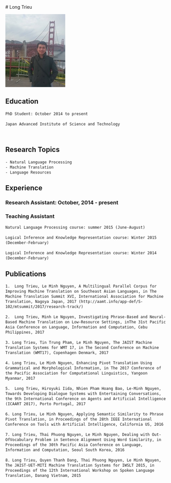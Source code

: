 
<markdown>
# Long Trieu


![Image](/img/long-trieu.jpg)

## Education
    PhD Student: October 2014 to present
    
    Japan Advanced Institute of Science and Technology

<br />

## Research Topics

    - Natural Language Processing
    - Machine Translation
    - Language Resources

## Experience

### Research Assistant: October, 2014 - present

### Teaching Assistant

    Natural Language Processing course: summer 2015 (June-August)
    
    Logical Inference and Knowledge Representation course: Winter 2015 (December-February)
    
    Logical Inference and Knowledge Representation course: Winter 2014 (December-February)


## Publications

    1.  Long Trieu, Le Minh Nguyen, A Multilingual Parallel Corpus for Improving Machine Translation on Southeast Asian Languages, in The Machine Translation Summit XVI, International Association for Machine Translation, Nagoya Japan, 2017 (http://aamt.info/app-def/S-102/mtsummit/2017/research-track/)
    
    2.  Long Trieu, Minh Le Nguyen, Investigating Phrase-Based and Neural-Based Machine Translation on Low-Resource Settings, inThe 31st Pacific Asia Conference on Language, Information and Computation, Cebu Philippines, 2017
    
    3. Long Trieu, Tin Trung Pham, Le Minh Nguyen, The JAIST Machine Translation Systems for WMT 17, in The Second Conference on Machine Translation (WMT17), Copenhagen Denmark, 2017
    
    4. Long Trieu, Le Minh Nguyen, Enhancing Pivot Translation Using Grammatical and Morphological Information, in The 2017 Conference of the Pacific Association for Computational Linguistics, Yangoon Myanmar, 2017

    5.  Long Trieu, Hiroyuki Iida, Nhien Pham Hoang Bao, Le-Minh Nguyen, Towards Developing Dialogue Systems with Entertaining Conversations, the 9th International Conference on Agents and Artificial Intelligence (ICAART 2017), Porto Portugal, 2017
  
    6. Long Trieu, Le Minh Nguyen, Applying Semantic Similarity to Phrase Pivot Translation, in Proceedings of the 28th IEEE International Conference on Tools with Artificial Intelligence, California US, 2016

    7. Long Trieu, Thai Phuong Nguyen, Le Minh Nguyen, Dealing with Out-OfVocabulary Problem in Sentence Alignment Using Word Similarity, in Proceedings of the 30th Pacific Asia Conference on Language, Information and Computation, Seoul South Korea, 2016
    
    8. Long Trieu, Quyen Thanh Dang, Thai Phuong Nguyen, Le Minh Nguyen, The JAIST-UET-MITI Machine Translation Systems for IWSLT 2015, in Proceedings of the 12th International Workshop on Spoken Language Translation, Danang Vietnam, 2015
</markdown>
